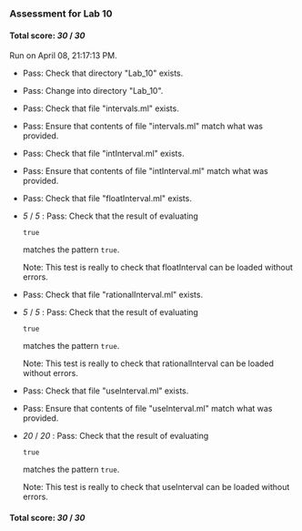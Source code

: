 ### Assessment for Lab 10

#### Total score: _30_ / _30_

Run on April 08, 21:17:13 PM.

+ Pass: Check that directory "Lab_10" exists.

+ Pass: Change into directory "Lab_10".

+ Pass: Check that file "intervals.ml" exists.

+ Pass: Ensure that contents of file "intervals.ml" match what was provided.

+ Pass: Check that file "intInterval.ml" exists.

+ Pass: Ensure that contents of file "intInterval.ml" match what was provided.

+ Pass: Check that file "floatInterval.ml" exists.

+  _5_ / _5_ : Pass: 
Check that the result of evaluating
   ```
   true
   ```
   matches the pattern `true`.

   Note: This test is really to check that floatInterval can be loaded without errors.




+ Pass: Check that file "rationalInterval.ml" exists.

+  _5_ / _5_ : Pass: 
Check that the result of evaluating
   ```
   true
   ```
   matches the pattern `true`.

   Note: This test is really to check that rationalInterval can be loaded without errors.




+ Pass: Check that file "useInterval.ml" exists.

+ Pass: Ensure that contents of file "useInterval.ml" match what was provided.

+  _20_ / _20_ : Pass: 
Check that the result of evaluating
   ```
   true
   ```
   matches the pattern `true`.

   Note: This test is really to check that useInterval can be loaded without errors.




#### Total score: _30_ / _30_

